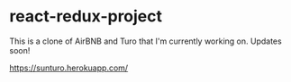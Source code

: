 # react-redux-project

This is a clone of AirBNB and Turo that I'm currently working on. Updates soon!

https://sunturo.herokuapp.com/
